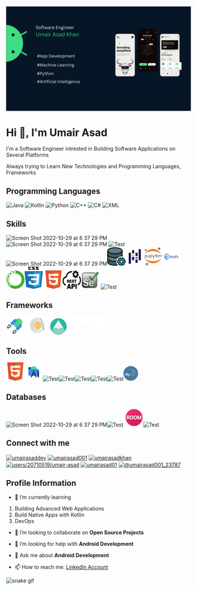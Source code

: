 ![Umair Asad Khan](https://github.com/Umairasaddev/images/blob/main/Umair%20Asad%20Khan%20%60.png)

# Hi 👋, I'm Umair Asad

I'm a Software Engineer intrested in Building Software Applications on Several Platforms

Always trying to Learn New Technologies and Programming Languages, Frameworks


## Programming Languages


![Java](https://img.shields.io/badge/-Java-black?style=flat-square&logo=java&logoColor=white)
![Kotlin](https://img.shields.io/badge/-Kotlin-000?&logo=Kotlin)
![Python](https://img.shields.io/badge/-Python-000?&logo=Python)
![C++](https://img.shields.io/badge/-C++-black?style=flat-square&logo=c%2B%2B&logoColor=white)
![C#](https://img.shields.io/badge/-C%23-black?style=flat-square&logo=c%20sharp&logoColor=white)
![XML](https://img.shields.io/badge/-XML-black?style=flat-square&logo=xml&logoColor=white)





## Skills

<img width="50" height="50" alt="Screen Shot 2022-10-29 at 6 37 29 PM" src="https://user-images.githubusercontent.com/29167110/199557238-1f426397-0c50-4581-a801-9844778bdfef.png"><img width="50" height="50" alt="Screen Shot 2022-10-29 at 6 37 29 PM" src="https://user-images.githubusercontent.com/29167110/199558516-1a1156c8-083d-44eb-85e3-cece335ef61c.png">
<img width="50" height="50" alt="Test" src="https://user-images.githubusercontent.com/29167110/199563587-f85e0d43-8f55-481b-ab67-5eaa5906f465.png"><img width="50" height="50" alt="Screen Shot 2022-10-29 at 6 37 29 PM" src="https://user-images.githubusercontent.com/29167110/199562082-ea7aa8ca-ef1c-46d5-852e-2739128a6ca5.png"><img width="50" height="50" alt="Screen Shot 2022-10-29 at 6 37 29 PM" src="https://github.com/Umairasaddev/images/blob/main/servers.png"><img width="50" height="50" alt="Screen Shot 2022-10-29 at 6 37 29 PM" src="https://github.com/Umairasaddev/images/blob/main/pandas.png"><img width="50" height="50" alt="Screen Shot 2022-10-29 at 6 37 29 PM" src="https://github.com/Umairasaddev/images/blob/main/Jupyter_logo.svg%20(1).png"><img width="50" height="50" src="https://github.com/Umairasaddev/images/blob/main/Numpy.png"><img width="50" height="50" src="https://github.com/Umairasaddev/images/blob/main/conda.png"><img width="50" height="60" src = "https://github.com/Umairasaddev/images/blob/main/css.png"> <img width="50" height="50"
 src="https://github.com/Umairasaddev/images/blob/main/html5-logo-31813.png"><img width="50" height="50"
 src="https://github.com/Umairasaddev/images/blob/main/rest-api-icon.png"><img width="50" height="50"
 src="https://github.com/Umairasaddev/images/blob/main/selenium.png"> 
<img width="50" height="50" alt="Test" src="https://user-images.githubusercontent.com/29167110/199562665-8d2c7a74-15b2-4aa5-b844-2afe3e937638.png">
 
     
     








## Frameworks



<img width="50" height="50" alt="Test" src="https://github.com/Umairasaddev/images/blob/main/jetpack-removebg-preview.png"><img width="70" height="50" alt="Test" src="https://github.com/Umairasaddev/images/blob/main/butterknife-removebg-preview.png"><img width="45" height="45" alt="Test" src="https://github.com/Umairasaddev/images/blob/main/glidenew.png">
<img width="100" height="50" alt="Test" src="https://github.com/Umairasaddev/images/blob/main/retrofit-removebg-preview.png">




## Tools


<!-- <img width="50" height="50" alt="Test" src="https://user-images.githubusercontent.com/29167110/199566469-9b31d196-aa48-4d76-9992-37147c16ba2a.png">
<img width="50" height="50" alt="Test" src="https://user-images.githubusercontent.com/29167110/199566478-dea25cd8-9195-427d-a938-caa2c63bcc58.png">
<img width="50" height="50" alt="Test" src="https://user-images.githubusercontent.com/29167110/199566826-645c6af2-cf29-40b1-a4dc-d6932ee40229.png">

<img width="50" height="50" alt="Test" src="https://user-images.githubusercontent.com/29167110/199611158-73f084f2-2c40-422b-a65c-8c2ad60c9637.png">
<img width="50" height="50" alt="Test" src="https://user-images.githubusercontent.com/29167110/199611463-0b74c64e-40d1-4992-af16-70c1693213fd.png">
<img width="50" height="50" alt="Test" src="https://user-images.githubusercontent.com/29167110/199611588-6dbf97c9-b704-4bb4-8db0-076b97c08c82.png"> -->


<img width="50" height="50"
 src="https://github.com/Umairasaddev/images/blob/main/html5-logo-31813.png"><img width="50" height="50" alt="Test" src="https://github.com/Umairasaddev/images/blob/main/androidstudio-removebg-preview.png"><img width="50" height="50" alt="Test" src="https://user-images.githubusercontent.com/29167110/199565787-27dcc5d2-5608-4b49-8feb-fec0b53d05f9.png"><img width="50" height="50" alt="Test" src="https://user-images.githubusercontent.com/29167110/199567041-d62b4f45-11ab-48ec-9870-08fa0d58d335.png"><img width="50" height="50" alt="Test" src="https://user-images.githubusercontent.com/29167110/199566820-4ae95bb7-d86e-4078-bcf4-fb1c47900de8.png"><img width="50" height="50" alt="Test" src="https://user-images.githubusercontent.com/29167110/199611160-22550c92-b41e-4e3f-b27e-b174cc6965bf.png"><img width="50" height="50" alt="Test" src="https://user-images.githubusercontent.com/29167110/199612200-310750a8-54f0-445b-aeac-115ff54f450d.png"><img width="40" height="40" alt="Test" src="https://github.com/Umairasaddev/images/blob/main/mysqlserver-removebg-preview.png">
## Databases
<img width="50" height="50" alt="Screen Shot 2022-10-29 at 6 37 29 PM" src="https://user-images.githubusercontent.com/29167110/199562082-ea7aa8ca-ef1c-46d5-852e-2739128a6ca5.png"><img width="50" height="50" alt="Test" src="https://user-images.githubusercontent.com/29167110/199612181-95dd4819-9e83-473e-82ed-3cc103c5c70f.png">
<img width="50" height="50" alt="Test" src="https://github.com/Umairasaddev/images/blob/main/room.png"><img width="50" height="50" alt="Test" src="https://user-images.githubusercontent.com/29167110/199611929-b357e96f-2660-422b-bffc-a802fce673c7.png">

## Connect with me
<p align="left">
<a href="https://dev.to/umairasaddev" target="blank"><img align="center" src="https://raw.githubusercontent.com/rahuldkjain/github-profile-readme-generator/master/src/images/icons/Social/devto.svg" alt="umairasaddev" height="30" width="40" /></a>
<a href="https://twitter.com/umairasad001" target="blank"><img align="center" src="https://raw.githubusercontent.com/rahuldkjain/github-profile-readme-generator/master/src/images/icons/Social/twitter.svg" alt="umairasad001" height="30" width="40" /></a>
<a href="https://www.linkedin.com/in/umair-asad-khan/" target="blank"><img align="center" src="https://raw.githubusercontent.com/rahuldkjain/github-profile-readme-generator/master/src/images/icons/Social/linked-in-alt.svg" alt="umairasadkhan" height="30" width="40" /></a>
<a href="https://stackoverflow.com/users/20710519/umair-asad" target="blank"><img align="center" src="https://raw.githubusercontent.com/rahuldkjain/github-profile-readme-generator/master/src/images/icons/Social/stack-overflow.svg" alt="users/20710519/umair-asad" height="30" width="40" /></a>
<a href="https://instagram.com/umairasad01" target="blank"><img align="center" src="https://raw.githubusercontent.com/rahuldkjain/github-profile-readme-generator/master/src/images/icons/Social/instagram.svg" alt="umairasad01" height="30" width="40" /></a>
<a href="https://medium.com/@umairasad001_23787" target="blank"><img align="center" src="https://raw.githubusercontent.com/rahuldkjain/github-profile-readme-generator/master/src/images/icons/Social/medium.svg" alt="@umairasad001_23787" height="30" width="40" /></a>


</p>





## Profile Information

- 🌱 I’m currently learning 
1. Building Advanced Web Applications
2. Build Native Apps with Kotlin
3. DevOps

- 👯 I’m looking to collaborate on **Open Source Projects**

- 🤝 I’m looking for help with **Android Development**

- 💬 Ask me about **Android Development**

- 📫 How to reach me: [LinkedIn Account](https://www.linkedin.com/in/umair-asad-khan/)

![snake gif](https://github.com/umairasaddev/umairasaddev/blob/output/github-contribution-grid-snake.gif)


